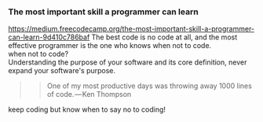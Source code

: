 
### The most important skill a programmer can learn
https://medium.freecodecamp.org/the-most-important-skill-a-programmer-can-learn-9d410c786baf
The best code is no code at all, and the most effective programmer is the one who knows when not to code.  
when not to code?  
Understanding the purpose of your software and its core definition, never expand your software's purpose.  
>>One of my most productive days was throwing away 1000 lines of code. — Ken Thompson  

keep coding but know when to say no to coding!






